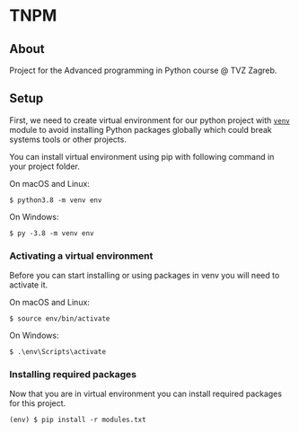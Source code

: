 # TNPM

## About

Project for the Advanced programming in Python course @ TVZ Zagreb.

## Setup

First, we need to create virtual environment for our python project with [`venv`](https://packaging.python.org/guides/installing-using-pip-and-virtual-environments/) module to avoid installing Python packages globally which could break systems tools or other projects.

You can install virtual environment using pip with following command in your project folder.

On macOS and Linux:

`$ python3.8 -m venv env`

On Windows:

`$ py -3.8 -m venv env`

### Activating a virtual environment

Before you can start installing or using packages in venv you will need to activate it.

On macOS and Linux:

`$ source env/bin/activate`

On Windows:

`$ .\env\Scripts\activate`

### Installing required packages

Now that you are in virtual environment you can install required packages for this project.

`(env) $ pip install -r modules.txt`
